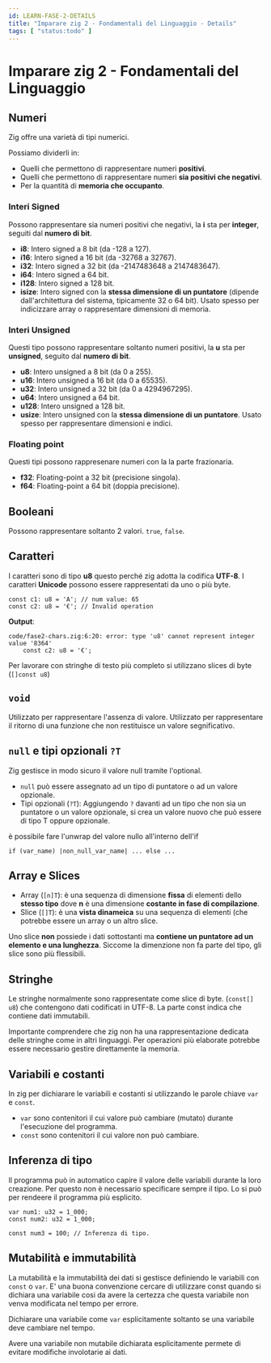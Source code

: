 ```yaml
---
id: LEARN-FASE-2-DETAILS
title: "Imparare zig 2 - Fondamentali del Linguaggio - Details"
tags: [ "status:todo" ]
---
```


# Imparare zig 2 - Fondamentali del Linguaggio

## Numeri

Zig offre una varietà di tipi numerici.

Possiamo dividerli in:

- Quelli che permettono di rappresentare numeri **positivi**.
- Quelli che permettono di rappresentare numeri **sia positivi che negativi**.
- Per la quantità di **memoria che occupanto**.


### Interi Signed

Possono rappresentare sia numeri positivi che negativi, la **i** sta per **integer**, seguiti dal **numero di bit**.

- **i8**: Intero signed a 8 bit (da -128 a 127).
- **i16**: Intero signed a 16 bit (da -32768 a 32767).
- **i32**: Intero signed a 32 bit (da -2147483648 a 2147483647).
- **i64**: Intero signed a 64 bit.
- **i128**: Intero signed a 128 bit.
- **isize**: Intero signed con la **stessa dimensione di un puntatore** (dipende dall'architettura del sistema, tipicamente 32 o 64 bit). Usato spesso per indicizzare array o rappresentare dimensioni di memoria.

### Interi Unsigned

Questi tipo possono rappresentare soltanto numeri positivi, la **u** sta per **unsigned**, seguito dal **numero di bit**.

- **u8**: Intero unsigned a 8 bit (da 0 a 255).
- **u16**: Intero unsigned a 16 bit (da 0 a 65535).
- **u32**: Intero unsigned a 32 bit (da 0 a 4294967295).
- **u64**: Intero unsigned a 64 bit.
- **u128**: Intero unsigned a 128 bit.
- **usize**: Intero unsigned con la **stessa dimensione di un puntatore**. Usato spesso per rappresentare dimensioni e indici.

### Floating point

Questi tipi possono rappresenare numeri con la la parte frazionaria.

- **f32**: Floating-point a 32 bit (precisione singola).
- **f64**: Floating-point a 64 bit (doppia precisione).

## Booleani

Possono rappresentare soltanto 2 valori. `true`, `false`.

## Caratteri

I caratteri sono di tipo **u8** questo perché zig adotta la codifica **UTF-8**. I caratteri **Unicode** possono essere rappresentati da uno o più byte.

```zig
const c1: u8 = 'A'; // num value: 65
const c2: u8 = '€'; // Invalid operation
```

**Output**:

```
code/fase2-chars.zig:6:20: error: type 'u8' cannot represent integer value '8364'
    const c2: u8 = '€';
```

Per lavorare con stringhe di testo più completo si utilizzano slices di byte (`[]const u8`)

## `void`

Utilizzato per rappresentare l'assenza di valore. Utilizzato per rappresentare il ritorno di una funzione che non restituisce un valore segnificativo.

## `null` e tipi opzionali `?T`

Zig gestisce in modo sicuro il valore null tramite l'optional.

- `null` può essere assegnato ad un tipo di puntatore o ad un valore opzionale.
- Tipi opzionali (`?T`): Aggiungendo `?` davanti ad un tipo che non sia un puntatore o un valore opzionale, si crea un valore nuovo che può essere di tipo
        T oppure opzionale.

è possibile fare l'unwrap del valore nullo all'interno dell'if

```
if (var_name) |non_null_var_name| ... else ...
```

## Array e Slices

- Array (`[n]T`): è una sequenza di dimensione **fissa** di elementi dello **stesso tipo** dove **n** è una dimensione **costante in fase di compilazione**.
- Slice (`[]T`): è una **vista dinameica** su una sequenza di elementi (che potrebbe essere un array o un altro slice.

Uno slice **non** possiede i dati sottostanti ma **contiene un puntatore ad un elemento e una lunghezza**.
Siccome la dimenzione non fa parte del tipo, gli slice sono più flessibili.

## Stringhe

Le stringhe normalmente sono rappresentate come slice di byte. (`const[] u8`) che contengono dati codificati in UTF-8. La parte const indica che contiene
dati immutabili.

Importante comprendere che zig non ha una rappresentazione dedicata delle stringhe come in altri linguaggi. Per operazioni più elaborate potrebbe essere necessario
gestire direttamente la memoria.


## Variabili e costanti

In zig per dichiarare le variabili e costanti si utilizzando le parole chiave `var` e `const`.

- `var` sono contenitori il cui valore può cambiare (mutato) durante l'esecuzione del programma.
- `const` sono contenitori il cui valore non può cambiare.

## Inferenza di tipo

Il programma può in automatico capire il valore delle variabili durante la loro creazione. Per questo non è
necessario specificare sempre il tipo. Lo si può per rendeere il programma più esplicito.

```
var num1: u32 = 1_000;
const num2: u32 = 1_000;

const num3 = 100; // Inferenza di tipo.
```

## Mutabilità e immutabilità

La mutabilità e la immutabilità dei dati si gestisce definiendo le variabili con `const` o `var`.
E' una buona convenzione cercare di utilizzare const quando si dichiara una variabile cosi da avere
la certezza che questa variabile non venva modificata nel tempo per errore.

Dichiarare una variabile come `var` esplicitamente soltanto se una variabile deve cambiare nel tempo.

Avere una variabile non mutabile dichiarata esplicitamente permete di evitare modifiche involotarie ai dati.

